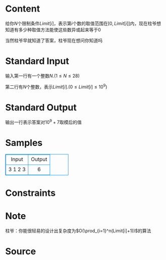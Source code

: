 
# Content

给你$N$个限制条件$Limit[i]$，表示第$i$个数的取值范围在$[0,Limit[i]]$内，现在柱爷想知道有多少种取值方法能使这些数异或起来等于$0$

当然柱爷早就知道了答案，柱爷现在想问你知道吗

# Standard Input

输入第一行有一个整数$N$.$( 1 \leq N \leq 28 )$

第二行有$N$个整数，表示$Limit[i]$.$( 0 \leq Limit[i] \leq 10^9 )$

# Standard Output

输出一行表示答案对$10^9+7$取模后的值

# Samples

<style>
        table,table tr th, table tr td { border:1px solid #0094ff; }
        table { width: 200px; min-height: 25px; line-height: 25px; text-align: center; border-collapse: collapse;}   
    </style>
<table>
	<tr>
		<td>Input</td>
		<td>Output</td>
	</tr>
<tr><td>3
1 2 3</td><td>6
</td></tr></table>


# Constraints



# Note

柱爷：你能很轻易的设计出复杂度为$O(\prod_{i=1}^n(Limit[i]+1))$的算法

# Source


